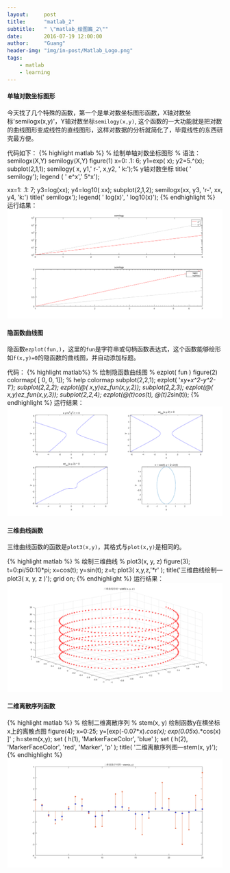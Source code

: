 ```yaml
---
layout:     post
title:      "matlab_2"
subtitle:   " \"matlab_绘图篇_2\""
date:       2016-07-19 12:00:00
author:     "Guang"
header-img: "img/in-post/Matlab_Logo.png"
tags:
    - matlab
    - learning
---
```


#### 单轴对数坐标图形

今天找了几个特殊的函数，第一个是单对数坐标图形函数，X轴对数坐标'semilogx(x,y)'，Y轴对数坐标`semilogy(x,y)`,
这个函数的一大功能就是把对数的曲线图形变成线性的直线图形，这样对数据的分析就简化了，毕竟线性的东西研究最方便。   

代码如下：
{% highlight matlab %}
% 绘制单轴对数坐标图形
% 语法： semilogx(X,Y) semilogy(X,Y)
figure(1)
x=0: .1: 6;
y1=exp( x);
y2=5.^(x);
subplot(2,1,1);
semilogy( x, y1,' r-', x,y2, ' k:');% y轴对数坐标
title( ' semilogy');
legend ( ' e^x',' 5^x');

xx=1: .1: 7;
y3=log(xx);
y4=log10( xx);
subplot(2,1,2);
semilogx(xx, y3, 'r-', xx, y4, 'k:')
title(' semilogx');
legend( ' log(x)', ' log10(x)');
{% endhighlight %}
运行结果：
![Hui_Tu2_1.png](/img/in-post/Hui_Tu2_1.png "绘图")

#### 隐函数曲线图

隐函数`ezplot(fun,)`，这里的`fun`是字符串或句柄函数表达式，这个函数能够绘形如`f(x,y)=0`的隐函数的曲线图，并自动添加标题。  

代码：
{% highlight matlab%}
% 绘制隐函数曲线图
% ezplot( fun )
figure(2)
colormap( [ 0, 0, 1]);
% help colormap
subplot(2,2,1);
ezplot( 'x*y+x^2-y^2-1');
subplot(2,2,2);
ezplot(@( x,y)ez_fun(x,y,2));
subplot(2,2,3);
ezplot(@( x,y)ez_fun(x,y,3));
subplot(2,2,4);
ezplot(@(t)cos(t), @(t)2*sin(t));
{% endhighlight %}
运行结果：
![Hui_Tu2_2.png](/img/in-post/Hui_Tu2_2.png "绘图")

#### 三维曲线函数

三维曲线函数的函数是`plot3(x,y)`，其格式与`plot(x,y)`是相同的。  

{% highlight matlab %}
% 绘制三维曲线
% plot3(x, y, z)
figure(3);
t=0:pi/50:10*pi;
x=cos(t);
y=sin(t);
z=t;
plot3( x,y,z,'*r' );
title('三维曲线绘制—plot3( x, y, z )');
grid on;
{% endhighlight %}
运行结果：
![Hui_Tu2_3.png](/img/in-post/Hui_Tu2_3.png "绘图")

#### 二维离散序列函数
{% highlight matlab %}
% 绘制二维离散序列
% stem(x, y) 绘制函数y在横坐标x上的离散点图
figure(4);
x=0:25;
y=[exp(-0.07*x).*cos(x); exp(0.05*x).*cos(x) ]' ;
h=stem(x,y);
set ( h(1), 'MarkerFaceColor', 'blue' );
set ( h(2), 'MarkerFaceColor', 'red', 'Marker', 'p' );
title( '二维离散序列图—stem(x, y)');
{% endhighlight %}
![Hui_Tu2_4.png](/img/in-post/Hui_Tu2_4.png "绘图")
